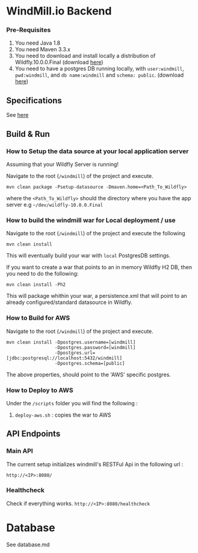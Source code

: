 WindMill.io Backend
===================


### Pre-Requisites ###

1. You need Java 1.8
2. You need Maven 3.3.x 
3. You need to download and install locally a distribution of Wildfly.10.0.0.Final 
(download [here](http://wildfly.org/downloads/))
4. You need to have a postgres DB running locally, with `user:windmill`, `pwd:windmill`, and `db name:windmill` and `schema: public`.
 (download [here](http://www.postgresql.org/download/))


Specifications 
--------------
See [here](specification.md)


Build & Run 
-----------

### How to Setup the data source at your local application server ###

Assuming that your Wildfly Server is running!

Navigate to the root (`/windmill`) of the project and execute.

```
mvn clean package -Psetup-datasource -Dmaven.home=<Path_To_Wildfly>
```

where the `<Path_To_Wildfly>` should the directory where you have the app server e.g `~/dev/wildfly-10.0.0.Final`

### How to build the windmill war for Local deployment / use ###

Navigate to the root (`/windmill`) of the project and execute the following

```
mvn clean install
```

This will eventually build your war with `local` PostgresDB settings.

If you want to create a war that points to an in memory Wildfly H2 DB, then you need to do the following:

```
mvn clean install -Ph2
```

This will package whithin your war, a persistence.xml that will point to an already configured/standard datasource in Wildfly.

### How to Build for AWS ###
Navigate to the root (`/windmill`) of the project and execute.

```
mvn clean install -Dpostgres.username=[windmill]
                  -Dpostgres.password=[windmill]
                  -Dpostgres.url=[jdbc:postgresql://localhost:5432/windmill]
                  -Dpostgres.schema=[public]                 
```

The above properties, should point to the 'AWS' specific postgres.

### How to Deploy to AWS ###

Under the `/scripts` folder you will find the following :

1. `deploy-aws.sh` :  copies the war to AWS


API Endpoints 
-------------

### Main API ### 

The current setup initializes windmill's RESTFul Api in the following url :

`http://<IP>:8080/`

### Healthcheck ### 

Check if everything works. 
`http://<IP>:8080/healthcheck`

# Database

See database.md
